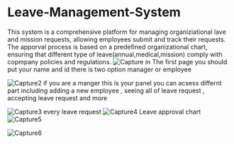 # Leave-Management-System

This system is a comprehensive platform for managing organiziational lave and mission requests, allowing employees submit and track their requests. The apporval process is based on a predefined organizational chart, ensuring that different type of leave(annual,medical,mission) comply with copmpany policies and regulations.
![Capture](https://github.com/user-attachments/assets/3e2aab01-cf32-4a74-867f-c02c0e63a34a)
in The first page you should put your name and id there is two option manager or employee

![Capture2](https://github.com/user-attachments/assets/e0577ffd-b57a-425d-a48f-c860bf1cf09d)
if you are a manger this is your panel you can acsess differnt part including adding a new employee , seeing all of leave request , accepting leave request and more 

![Capture3](https://github.com/user-attachments/assets/c71c7650-df7b-4dff-9a8d-1aca5a36d6fb)
every leave request 
![Capture4](https://github.com/user-attachments/assets/58017b49-b3a7-424e-b955-0eefed4c3f75)
Leave approval chart
![Capture5](https://github.com/user-attachments/assets/ad3226fe-41dd-4cf5-9829-a2a32e2caea3)

![Capture6](https://github.com/user-attachments/assets/9a7e7d5b-bdd5-44dd-adcf-1a16e199d5e3)
